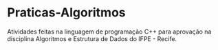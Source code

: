 # Praticas-Algoritmos
Atividades feitas na linguagem de programação C++ para aprovação na disciplina Algoritmos e Estrutura de Dados do IFPE - Recife.
